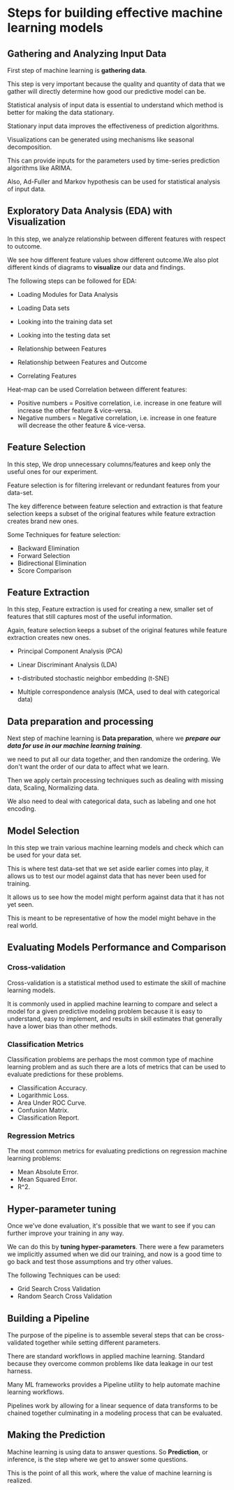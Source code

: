 # Steps for building effective machine learning models

## Gathering and Analyzing Input Data

First step of machine learning is **gathering data**.

This step is very important because the quality and quantity of data that we gather will directly determine how good our predictive model can be.

Statistical analysis of input data is essential to understand which method is better for making the data stationary.

Stationary input data improves the effectiveness of prediction algorithms.

Visualizations can be generated using mechanisms like seasonal decomposition.

This can provide inputs for the parameters used by time-series prediction algorithms like ARIMA.

Also, Ad-Fuller and Markov hypothesis can be used for statistical analysis of input data.

## Exploratory Data Analysis (EDA) with Visualization

In this step, we analyze relationship between different features with respect to outcome.

We see how different feature values show different outcome.We also plot different kinds of diagrams to **visualize** our data and findings.

The following steps can be followed for EDA:

-   Loading Modules for Data Analysis

-   Loading Data sets

-   Looking into the training data set

-   Looking into the testing data set

-   Relationship between Features

-   Relationship between Features and Outcome

-   Correlating Features

Heat-map can be used Correlation between different features:

-   Positive numbers = Positive correlation, i.e. increase in one feature will increase the other feature & vice-versa.
-   Negative numbers = Negative correlation, i.e. increase in one feature will decrease the other feature & vice-versa.

## Feature Selection

In this step, We drop unnecessary columns/features and keep only the useful ones for our experiment.

Feature selection is for filtering irrelevant or redundant features from your data-set.

The key difference between feature selection and extraction is that feature selection keeps a subset of the original features while feature extraction creates brand new ones.

Some Techniques for feature selection:

-   Backward Elimination
-   Forward Selection
-   Bidirectional Elimination
-   Score Comparison

## Feature Extraction

In this step, Feature extraction is used for creating a new, smaller set of features that still captures most of the useful information.

Again, feature selection keeps a subset of the original features while feature extraction creates new ones.

-   Principal Component Analysis (PCA)

-   Linear Discriminant Analysis (LDA)

-   t-distributed stochastic neighbor embedding (t-SNE)

-   Multiple correspondence analysis (MCA, used to deal with categorical data)

## Data preparation and processing

Next step of machine learning is **Data preparation**, where we ***prepare our data for use in our machine learning training***.

we need to put all our data together, and then randomize the ordering. We don't want the order of our data to affect what we learn.

Then we apply certain processing techniques such as dealing with missing data, Scaling, Normalizing data.

We also need to deal with categorical data, such as labeling and one hot encoding.

## Model Selection

In this step we train various machine learning models and check which can be used for your data set.

This is where test data-set that we set aside earlier comes into play, it allows us to test our model against data that has never been used for training.

It allows us to see how the model might perform against data that it has not yet seen.

This is meant to be representative of how the model might behave in the real world.

## Evaluating Models Performance and Comparison

### Cross-validation


Cross-validation is a statistical method used to estimate the skill of machine learning models.

It is commonly used in applied machine learning to compare and select a model for a given predictive modeling problem because it is easy to understand, easy to implement, and results in skill estimates that generally have a lower bias than other methods.

### Classification Metrics

Classification problems are perhaps the most common type of machine learning problem and as such there are a lots of metrics that can be used to evaluate predictions for these problems.

-   Classification Accuracy.
-   Logarithmic Loss.
-   Area Under ROC Curve.
-   Confusion Matrix.
-   Classification Report.

### Regression Metrics

The most common metrics for evaluating predictions on regression machine learning problems:

-   Mean Absolute Error.
-   Mean Squared Error.
-   R^2.

## Hyper-parameter tuning

Once we've done evaluation, it's possible that we want to see if you can further improve your training in any way.

We can do this by **tuning hyper-parameters**. There were a few parameters we implicitly assumed when we did our training, and now is a good time to go back and test those assumptions and try other values.

The following Techniques can be used:

-   Grid Search Cross Validation
-   Random Search Cross Validation

## Building a Pipeline

The purpose of the pipeline is to assemble several steps that can be cross-validated together while setting different parameters.

There are standard workflows in applied machine learning. Standard because they overcome common problems like data leakage in our test harness.

Many ML frameworks provides a Pipeline utility to help automate machine learning workflows.

Pipelines work by allowing for a linear sequence of data transforms to be chained together culminating in a modeling process that can be evaluated.

## Making the Prediction

Machine learning is using data to answer questions. So **Prediction**, or inference, is the step where we get to answer some questions.

This is the point of all this work, where the value of machine learning is realized.
